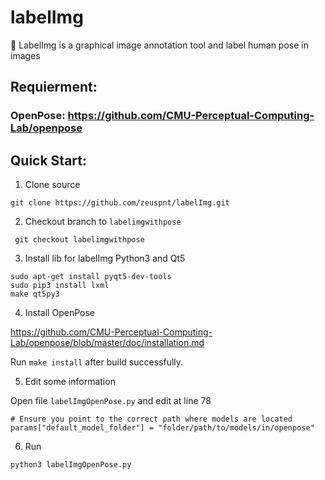 # labelImg
:metal: LabelImg is a graphical image annotation tool and label human pose in images


## Requierment:
### OpenPose: https://github.com/CMU-Perceptual-Computing-Lab/openpose

## Quick Start:
1. Clone source
```
git clone https://github.com/zeuspnt/labelImg.git
```

2. Checkout branch to ```labelimgwithpose```
```
 git checkout labelimgwithpose
```

3. Install lib for labelImg
Python3 and Qt5
```
sudo apt-get install pyqt5-dev-tools
sudo pip3 install lxml
make qt5py3
```

4. Install OpenPose

https://github.com/CMU-Perceptual-Computing-Lab/openpose/blob/master/doc/installation.md

Run ```make install``` after build successfully.

5. Edit some information

Open file ```labelImgOpenPose.py``` and edit at line 78
```
# Ensure you point to the correct path where models are located
params["default_model_folder"] = "folder/path/to/models/in/openpose"
```

6. Run
```
python3 labelImgOpenPose.py
```

